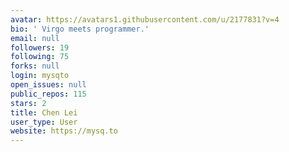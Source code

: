 ```yaml
---
avatar: https://avatars1.githubusercontent.com/u/2177831?v=4
bio: ' Virgo meets programmer.'
email: null
followers: 19
following: 75
forks: null
login: mysqto
open_issues: null
public_repos: 115
stars: 2
title: Chen Lei
user_type: User
website: https://mysq.to
---
```

